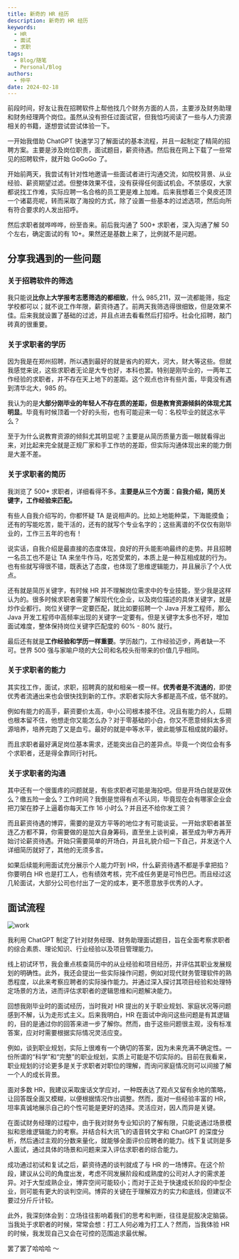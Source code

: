```yaml
---
title: 新奇的 HR 经历
description: 新奇的 HR 经历
keywords:
  - HR
  - 面试
  - 求职
tags:
  - Blog/随笔
  - Personal/Blog
authors:
  - 仲平
date: 2024-02-18
---
```


前段时间，好友让我在招聘软件上帮他找几个财务方面的人员，主要涉及财务助理和财务经理两个岗位。虽然从没有担任过面试官，但我恰巧阅读了一些与人力资源相关的书籍，遂想尝试尝试体验一下。

一开始我借助 ChatGPT 快速学习了解面试的基本流程，并且一起制定了精简的招聘方案。主要是涉及岗位职责，面试题目，薪资待遇。然后我在网上下载了一些常见的招聘软件，就开始 GoGoGo 了。

开始前两天，我尝试有针对性地邀请一些面试者进行沟通交流，如院校背景、从业经验、薪资期望过滤。但整体效果不佳，没有获得任何面试机会。不禁感叹，大家都说找工作难，实际应聘一名合格的员工更是难上加难。后来我想着三个臭皮还顶一个诸葛亮呢，转而采取了海投的方式，除了设置一些基本的过滤选项，然后向所有符合要求的人发出招呼。

然后求职者就哗哗哗，纷至沓来。前后我沟通了 500+ 求职者，深入沟通了解 50 个左右，确定面试的有 10+。果然还是基数上来了，比例就不是问题。

## 分享我遇到的一些问题

### 关于招聘软件的筛选

我只能说**比你上大学报考志愿筛选的都细致**，什么 985,211，双一流都能筛，指定学校都可以；就不说工作年限，薪资待遇了。前两天我筛选得很细致，但是效果不佳。后来我就设置了基础的过滤，并且点进去看看然后打招呼。社会化招聘，敲门砖真的很重要。

### 关于求职者的学历

因为我是在郑州招聘，所以遇到最好的就是省内的郑大，河大，财大等这些。但就我感觉来说，这些求职者无论是大专也好，本科也罢。特别是刚毕业的，一两年工作经验的求职者，并不存在天上地下的差距。这个观点也许有些片面，毕竟没有遇到清华北大，985 的。

我认为的是**大部分刚毕业的年轻人不存在质的差距，但是教育资源倾斜的体现尤其明显**。毕竟有时候顶着一个好的头衔，也有可能迎来一句：名校毕业的就这水平么？

至于为什么说教育资源的倾斜尤其明显呢？主要是从简历质量方面一眼就看得出来，对比起来完全就是正规厂家和手工作坊的差距，但实际沟通体现出来的能力倒是大差不差。

### 关于求职者的简历

我浏览了 500+ 求职者，详细看得不多。**主要是从三个方面：自我介绍，简历关键字，工作经验来匹配。**

有些人自我介绍写的，你都怀疑 TA 是说相声的。比如上地能种菜，下海能摸鱼；还有的写能吃苦，能干活的，还有的就写个专业名字的；这些离谱的不仅仅有刚毕业的，工作三五年的也有！

说实话，自我介绍是最直接的态度体现，良好的开头能影响最终的走势。并且招聘一名员工也不是让 TA 来坐牛作马，吃苦受累的，本质上是一种互相成就的行为。也有些就写得很不错，既表达了态度，也体现了思维逻辑能力，并且展示了个人优点。

还有就是简历关键字，有时候 HR 并不理解岗位需求中的专业技能，至少我是这样认为的。很多时候求职者需要了解现代化企业，以及岗位描述的具体关键字，就是炒作业都行。岗位关键字一定要匹配，就比如要招聘一个 Java 开发工程师，那么 Java 开发工程师中高频率出现的关键字一定要有。但是关键字太多也不好，增加面试难度，整体保持岗位关键字匹配度的 60% - 80% 就行。

最后还有就是**工作经验和学历一样重要**。学历敲门，工作经验迈步，两者缺一不可。世界 500 强与家喻户晓的大公司和名校头衔带来的价值几乎相同。

### 关于求职者的能力

其实找工作，面试，求职，招聘真的就和相亲一模一样。**优秀者是不流通的**，即使优秀者流通出来也会很快找到新的工作。求职者实际大多都是高不成，低不就的。

例如有能力的高手，薪资要价太高，中小公司根本接不住。况且有能力的人，后期也根本留不住，他想走你又能怎么办？对于零基础的小白，你又不愿意倾斜太多资源培养，培养完跑了又是血亏。最好的就是中等水平，彼此能够互相成就的最好。

而且求职者最好满足岗位基本需求，还能突出自己的差异点。毕竟一个岗位会有多个求职者，还是得全靠同行衬托。

### 关于求职者的沟通

其中还有一个很蛋疼的问题就是，有些求职者可能是海投吧。但是开场白就是双休么？缴五险一金么？工作时间？我倒是觉得有点不认同，毕竟现在会有哪家企业会把刀架在脖子上逼着你每天工作 16 小时么？并且还不给你发工资？

而且薪资待遇的博弈，需要的是双方平等的地位才有可能谈妥。一开始求职者甚至连乙方都不算，你需要做的是加大自身筹码，直至坐上谈判桌，甚至成为甲方再开始讨论薪资待遇。开始只需要简单的开场白，并且礼貌介绍一下自己，并发送个人详细简历就好了，其他的无须多言。

如果后续能利用面试充分展示个人能力吓到 HR，什么薪资待遇不都是手拿把掐？你要明白 HR 也是打工人，也有绩效考核，完不成任务更是可怜巴巴。而且经过这几轮面试，大部分公司也付出了一定的成本，更不愿意放手优秀的人才。

## 面试流程

![work](https://static.7wate.com/2024/02/21/47f77e6afafef55f9ccb223f756688b3-work.png)

我利用 ChatGPT 制定了针对财务经理、财务助理面试题目，旨在全面考察求职者的综合素质、理论知识、行业经验以及项目管理能力。

线上初试环节，我会重点核查简历中的从业经验和项目经历，并评估其职业发展规划的明确性。此外，我还会提出一些实际操作问题，例如对现代财务管理软件的熟悉程度，以此来考察应聘者的实际操作能力。并通过深入探讨其项目经验和处理特定场景的方法，进而评估求职者的逻辑思维和问题解决能力。

回想我刚毕业时的面试经历，当时我对 HR 提出的关于职业规划、家庭状况等问题感到不解，认为走形式主义。后来我明白，HR 在面试中询问这些问题是有其逻辑的，目的是通过你的回答来进一步了解你。然而，由于这些问题很主观，没有标准答案，应对时需要根据实际情况灵活应变。

例如，谈到职业规划，实际上很难有一个确切的答案，因为未来充满不确定性。一份所谓的“科学”和“完整”的职业规划，实质上可能是不切实际的。目前在我看来，职业规划的讨论更多是关于求职者对职位的理解，而询问家庭情况则可以间接了解一个人的成长背景。

面对多数 HR，我建议采取废话文学应对，一种既表达了观点又留有余地的策略，让回答既全面又模糊，以便根据情况作出调整。然而，面对一些经验丰富的 HR，坦率真诚地展示自己的个性可能是更好的选择。灵活应对，因人而异是关键。

在面试财务经理的过程中，由于我对财务专业知识的了解有限，只能说通过场景模拟和思维逻辑能力的考察。并结合科大讯飞的语音转文字和 ChatGPT 的深度分析，然后通过主观的分数来量化，就能够全面评价应聘者的能力。线下复试则是多人面试，通过具体的场景和问题来深入评估求职者的综合能力。

成功通过初试和复试之后，薪资待遇的谈判就成了与 HR 的一场博弈。在这个阶段，建议从公司的角度出发，考虑不同发展阶段和成熟度的公司对人才的需求差异。对于大型成熟企业，博弈空间可能较小；而对于正处于快速成长阶段的中型企业，则可能有更大的谈判空间。博弈的关键在于理解双方的实力和底线，但建议不要过分斤斤计较。

此外，我深刻体会到：立场往往影响着我们的思考和判断，往往是屁股决定脑袋。当我处于求职者的时候，常常会想：打工人何必难为打工人？然而，当我体验 HR 的时候，我发现自己又会在可控的范围追求最优解。

罢了罢了哈哈哈 ～
